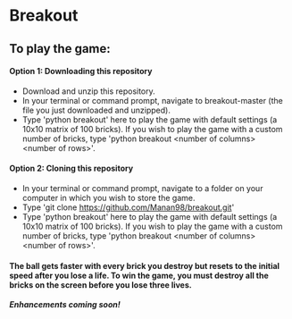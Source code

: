 # Breakout
## To play the game:

#### Option 1: Downloading this repository

- Download and unzip this repository.
- In your terminal or command prompt, navigate to breakout-master (the file you just downloaded and unzipped). 
- Type 'python breakout' here to play the game with default settings (a 10x10 matrix of 100 bricks). If you wish to play the game with a custom number of bricks, type 'python breakout \<number of columns\> \<number of rows\>'.

#### Option 2: Cloning this repository

- In your terminal or command prompt, navigate to a folder on your computer in which you wish to store the game.
- Type 'git clone https://github.com/Manan98/breakout.git'
- Type 'python breakout' here to play the game with default settings (a 10x10 matrix of 100 bricks). If you wish to play the game with a custom number of bricks, type 'python breakout \<number of columns\> \<number of rows\>'.



#### The ball gets faster with every brick you destroy but resets to the initial speed after you lose a life. To win the game, you must destroy all the bricks on the screen before you lose three lives.

**_Enhancements coming soon!_**

